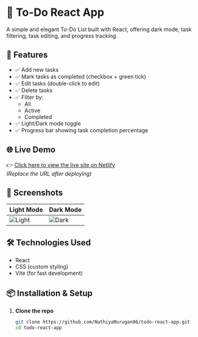 # 📝 To-Do React App

A simple and elegant To-Do List built with React, offering dark mode, task filtering, task editing, and progress tracking.

## 🚀 Features

- ✅ Add new tasks
- ✅ Mark tasks as completed (checkbox + green tick)
- ✅ Edit tasks (double-click to edit)
- ✅ Delete tasks
- ✅ Filter by:
  - All
  - Active
  - Completed
- ✅ Light/Dark mode toggle
- ✅ Progress bar showing task completion percentage

## 🌐 Live Demo

👉 [Click here to view the live site on Netlify](https://your-netlify-site.netlify.app)  
*(Replace the URL after deploying)*

## 📸 Screenshots

| Light Mode | Dark Mode |
|------------|-----------|
| ![Light](./screenshots/light-mode.png) | ![Dark](./screenshots/dark-mode.png) |

## 🛠️ Technologies Used

- React
- CSS (custom styling)
- Vite (for fast development)

## 📦 Installation & Setup

1. **Clone the repo**
   ```bash
   git clone https://github.com/NathiyaMurugan06/todo-react-app.git
   cd todo-react-app
